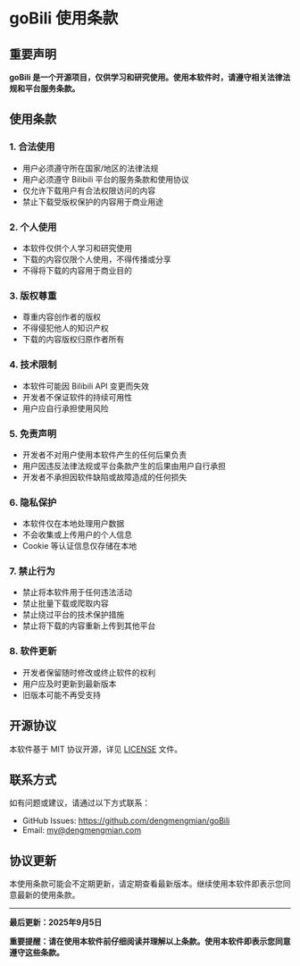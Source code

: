 # goBili 使用条款

## 重要声明

**goBili 是一个开源项目，仅供学习和研究使用。使用本软件时，请遵守相关法律法规和平台服务条款。**

## 使用条款

### 1. 合法使用
- 用户必须遵守所在国家/地区的法律法规
- 用户必须遵守 Bilibili 平台的服务条款和使用协议
- 仅允许下载用户有合法权限访问的内容
- 禁止下载受版权保护的内容用于商业用途

### 2. 个人使用
- 本软件仅供个人学习和研究使用
- 下载的内容仅限个人使用，不得传播或分享
- 不得将下载的内容用于商业目的

### 3. 版权尊重
- 尊重内容创作者的版权
- 不得侵犯他人的知识产权
- 下载的内容版权归原作者所有

### 4. 技术限制
- 本软件可能因 Bilibili API 变更而失效
- 开发者不保证软件的持续可用性
- 用户应自行承担使用风险

### 5. 免责声明
- 开发者不对用户使用本软件产生的任何后果负责
- 用户因违反法律法规或平台条款产生的后果由用户自行承担
- 开发者不承担因软件缺陷或故障造成的任何损失

### 6. 隐私保护
- 本软件仅在本地处理用户数据
- 不会收集或上传用户的个人信息
- Cookie 等认证信息仅存储在本地

### 7. 禁止行为
- 禁止将本软件用于任何违法活动
- 禁止批量下载或爬取内容
- 禁止绕过平台的技术保护措施
- 禁止将下载的内容重新上传到其他平台

### 8. 软件更新
- 开发者保留随时修改或终止软件的权利
- 用户应及时更新到最新版本
- 旧版本可能不再受支持

## 开源协议

本软件基于 MIT 协议开源，详见 [LICENSE](LICENSE) 文件。

## 联系方式

如有问题或建议，请通过以下方式联系：
- GitHub Issues: https://github.com/dengmengmian/goBili
- Email: my@dengmengmian.com

## 协议更新

本使用条款可能会不定期更新，请定期查看最新版本。继续使用本软件即表示您同意最新的使用条款。

---

**最后更新：2025年9月5日**

**重要提醒：请在使用本软件前仔细阅读并理解以上条款。使用本软件即表示您同意遵守这些条款。**
